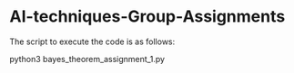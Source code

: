# AI-techniques-Group-Assignments


The script to execute the code is as follows:

python3 bayes_theorem_assignment_1.py

